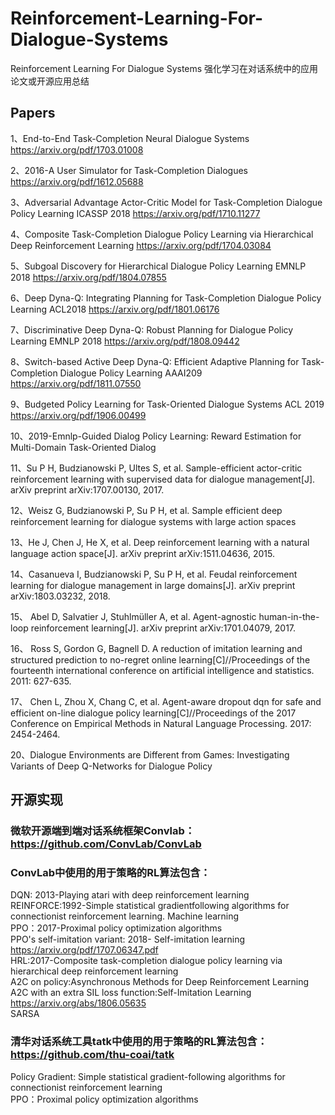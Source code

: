 # Reinforcement-Learning-For-Dialogue-Systems
Reinforcement Learning For Dialogue Systems   强化学习在对话系统中的应用 论文或开源应用总结


## Papers
1、End-to-End Task-Completion Neural Dialogue Systems
https://arxiv.org/pdf/1703.01008

2、2016-A User Simulator for Task-Completion Dialogues
https://arxiv.org/pdf/1612.05688


3、Adversarial Advantage Actor-Critic Model for Task-Completion Dialogue Policy Learning
ICASSP 2018
https://arxiv.org/pdf/1710.11277

4、Composite Task-Completion Dialogue Policy Learning via Hierarchical Deep Reinforcement Learning
https://arxiv.org/pdf/1704.03084

5、Subgoal Discovery for Hierarchical Dialogue Policy Learning
EMNLP 2018
https://arxiv.org/pdf/1804.07855


6、Deep Dyna-Q: Integrating Planning for Task-Completion Dialogue Policy Learning
ACL2018
https://arxiv.org/pdf/1801.06176

7、Discriminative Deep Dyna-Q: Robust Planning for Dialogue Policy Learning
EMNLP 2018
https://arxiv.org/pdf/1808.09442

8、Switch-based Active Deep Dyna-Q: Efficient Adaptive Planning for Task-Completion Dialogue Policy Learning
AAAI209
https://arxiv.org/pdf/1811.07550


9、Budgeted Policy Learning for Task-Oriented Dialogue Systems
ACL 2019
https://arxiv.org/pdf/1906.00499

10、2019-Emnlp-Guided Dialog Policy Learning: Reward Estimation for Multi-Domain Task-Oriented Dialog


11、Su P H, Budzianowski P, Ultes S, et al. Sample-efficient actor-critic reinforcement learning with supervised data for dialogue management[J]. arXiv preprint arXiv:1707.00130, 2017.


12、Weisz G, Budzianowski P, Su P H, et al. Sample efficient deep reinforcement learning for dialogue systems with large action spaces

13、He J, Chen J, He X, et al. Deep reinforcement learning with a natural language action space[J]. arXiv preprint arXiv:1511.04636, 2015.

14、Casanueva I, Budzianowski P, Su P H, et al. Feudal reinforcement learning for dialogue management in large domains[J]. arXiv preprint arXiv:1803.03232, 2018.


15、 Abel D, Salvatier J, Stuhlmüller A, et al. Agent-agnostic human-in-the-loop reinforcement learning[J]. arXiv preprint arXiv:1701.04079, 2017.


16、 Ross S, Gordon G, Bagnell D. A reduction of imitation learning and structured prediction to no-regret online learning[C]//Proceedings of the fourteenth international conference on artificial intelligence and statistics. 2011: 627-635.


17、 Chen L, Zhou X, Chang C, et al. Agent-aware dropout dqn for safe and efficient on-line dialogue policy learning[C]//Proceedings of the 2017 Conference on Empirical Methods in Natural Language Processing. 2017: 2454-2464.


20、Dialogue Environments are Different from Games: Investigating Variants of Deep Q-Networks for Dialogue Policy



## 开源实现
### 微软开源端到端对话系统框架Convlab：https://github.com/ConvLab/ConvLab
### ConvLab中使用的用于策略的RL算法包含：  

DQN: 2013-Playing atari with deep reinforcement learning  
REINFORCE:1992-Simple statistical gradientfollowing algorithms for connectionist reinforcement learning. Machine learning  
PPO：2017-Proximal policy optimization algorithms  
PPO's self-imitation variant: 2018- Self-imitation learning  https://arxiv.org/pdf/1707.06347.pdf  
HRL:2017-Composite task-completion dialogue policy learning via hierarchical deep reinforcement learning   
A2C on policy:Asynchronous Methods for Deep Reinforcement Learning    
A2C with an extra SIL loss function:Self-Imitation Learning  https://arxiv.org/abs/1806.05635   
SARSA 


### 清华对话系统工具tatk中使用的用于策略的RL算法包含：https://github.com/thu-coai/tatk
Policy Gradient: Simple statistical gradient-following algorithms for connectionist reinforcement learning  
PPO：Proximal policy optimization algorithms


###
